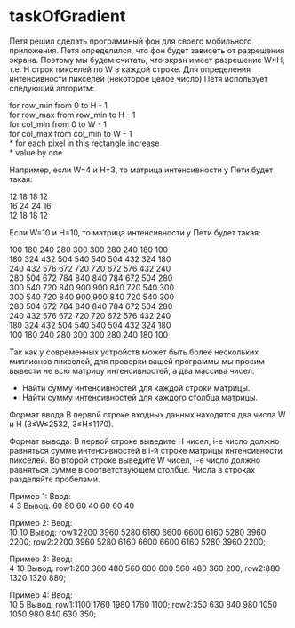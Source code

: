 # taskOfGradient

Петя решил сделать программный фон для своего мобильного приложения.
Петя определился, что фон будет зависеть от разрешения экрана. Поэтому мы будем считать, что экран имеет разрешение W×H, т.е. H строк пикселей по W в каждой строке.
Для определения интенсивности пикселей (некоторое целое число) Петя использует следующий алгоритм:

for row_min from 0 to H - 1  
  for row_max from row_min to H - 1  
    for col_min from 0 to W - 1  
      for col_max from col_min to W - 1  
        * for each pixel in this rectangle increase  
        * value by one
        
Например, если W=4 и H=3, то матрица интенсивности у Пети будет такая:

12 18 18 12  
16 24 24 16  
12 18 18 12

Если W=10 и H=10, то матрица интенсивности у Пети будет такая:

100 180 240 280 300 300 280 240 180 100  
180 324 432 504 540 540 504 432 324 180  
240 432 576 672 720 720 672 576 432 240  
280 504 672 784 840 840 784 672 504 280  
300 540 720 840 900 900 840 720 540 300  
300 540 720 840 900 900 840 720 540 300  
280 504 672 784 840 840 784 672 504 280  
240 432 576 672 720 720 672 576 432 240  
180 324 432 504 540 540 504 432 324 180  
100 180 240 280 300 300 280 240 180 100

Так как у современных устройств может быть более нескольких миллионов пикселей, для проверки вашей программы мы просим вывести не всю матрицу интенсивностей, а два массива чисел:

* Найти сумму интенсивностей для каждой строки матрицы.
* Найти сумму интенсивностей для каждого столбца матрицы.

Формат ввода
В первой строке входных данных находятся два числа W и H (3≤W≤2532, 3≤H≤1170).

Формат вывода:
В первой строке выведите H чисел, i-е число должно равняться сумме интенсивностей в i-й строке матрицы интенсивности пикселей.
Во второй строке выведите W чисел, i-е число должно равняться сумме в соответствующем столбце.
Числа в строках разделяйте пробелами.

Пример 1:
Ввод:	
4 3
Вывод:
60 80 60
40 60 60 40

Пример 2:
Ввод:	
10 10
Вывод:
row1:2200 3960 5280 6160 6600 6600 6160 5280 3960 2200; 
row2:2200 3960 5280 6160 6600 6600 6160 5280 3960 2200; 

Пример 3:
Ввод:	
4 10
Вывод:
row1:200 360 480 560 600 600 560 480 360 200; 
row2:880 1320 1320 880;

Пример 4:
Ввод:	
10 5
Вывод:
row1:1100 1760 1980 1760 1100;
row2:350 630 840 980 1050 1050 980 840 630 350;
